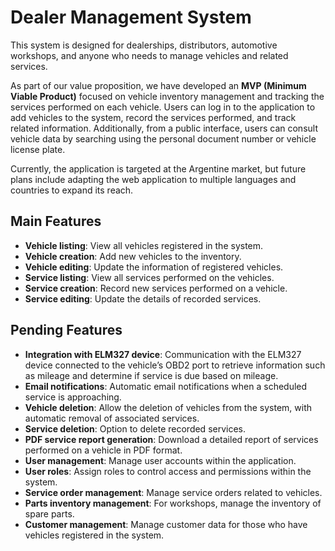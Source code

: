 # Dealer Management System

This system is designed for dealerships, distributors, automotive workshops, and anyone who needs to manage vehicles and related services.

As part of our value proposition, we have developed an **MVP (Minimum Viable Product)** focused on vehicle inventory management and tracking the services performed on each vehicle. Users can log in to the application to add vehicles to the system, record the services performed, and track related information. Additionally, from a public interface, users can consult vehicle data by searching using the personal document number or vehicle license plate.

Currently, the application is targeted at the Argentine market, but future plans include adapting the web application to multiple languages and countries to expand its reach.

## Main Features

- **Vehicle listing**: View all vehicles registered in the system.
- **Vehicle creation**: Add new vehicles to the inventory.
- **Vehicle editing**: Update the information of registered vehicles.
- **Service listing**: View all services performed on the vehicles.
- **Service creation**: Record new services performed on a vehicle.
- **Service editing**: Update the details of recorded services.

## Pending Features

- **Integration with ELM327 device**: Communication with the ELM327 device connected to the vehicle’s OBD2 port to retrieve information such as mileage and determine if service is due based on mileage.
- **Email notifications**: Automatic email notifications when a scheduled service is approaching.
- **Vehicle deletion**: Allow the deletion of vehicles from the system, with automatic removal of associated services.
- **Service deletion**: Option to delete recorded services.
- **PDF service report generation**: Download a detailed report of services performed on a vehicle in PDF format.
- **User management**: Manage user accounts within the application.
- **User roles**: Assign roles to control access and permissions within the system.
- **Service order management**: Manage service orders related to vehicles.
- **Parts inventory management**: For workshops, manage the inventory of spare parts.
- **Customer management**: Manage customer data for those who have vehicles registered in the system.
